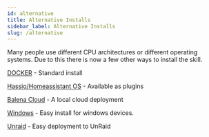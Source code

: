```yaml
---
id: alternative
title: Alternative Installs
sidebar_label: Alternative Installs
slug: /alternative
---
```

Many people use different CPU architectures or different operating systems.
Due to this there is now a few other ways to install the skill.

[DOCKER](https://alpha-video.andrewstech.me/docs/doc2) - Standard install

[Hassio/Homeassistant OS](https://alpha-video.andrewstech.me/docs/home-assistant-os) - Available as plugins

[Balena Cloud](https://alpha-video.andrewstech.me/docs/balena) - A local cloud deployment 

[Windows](https://alpha-video.andrewstech.me/docs/Windows) - Easy install for windows devices.

[Unraid](https://alpha-video.andrewstech.me/docs/unraid-os) - Easy deployment to UnRaid

